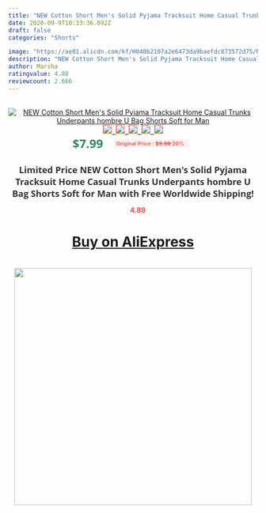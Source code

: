 ```yaml
---
title: "NEW Cotton Short Men's Solid Pyjama Tracksuit Home Casual Trunks Underpants hombre U Bag Shorts Soft for Man"
date: 2020-09-9T10:33:36.892Z
draft: false
categories: "Shorts"

image: "https://ae01.alicdn.com/kf/H040b2107a2e6473da9baefdc873572d75/NEW-Cotton-Short-Men-s-Solid-Pyjama-Tracksuit-Home-Casual-Trunks-Underpants-hombre-U-Bag-Shorts.jpg"
description: "NEW Cotton Short Men's Solid Pyjama Tracksuit Home Casual Trunks Underpants hombre U Bag Shorts Soft for Man"
author: Marsha
ratingvalue: 4.88
reviewcount: 2.666
---
```

<br>
<div style="text-align: center;">
<a href="https://s.click.aliexpress.com/e/_AC7bMv" target="_blank" rel="nofollow noopener noreferrer"><img alt="NEW Cotton Short Men's Solid Pyjama Tracksuit Home Casual Trunks Underpants hombre U Bag Shorts Soft for Man" class="magnifier-image" src="https://ae01.alicdn.com/kf/H040b2107a2e6473da9baefdc873572d75/NEW-Cotton-Short-Men-s-Solid-Pyjama-Tracksuit-Home-Casual-Trunks-Underpants-hombre-U-Bag-Shorts.jpg_640x640.jpg">
<br>
<img style="border:1px solid salmon" src="https://ae01.alicdn.com/kf/H040b2107a2e6473da9baefdc873572d75/NEW-Cotton-Short-Men-s-Solid-Pyjama-Tracksuit-Home-Casual-Trunks-Underpants-hombre-U-Bag-Shorts.jpg_120x120.jpg">&nbsp;&nbsp;<img style="border:1px solid salmon" src="https://ae01.alicdn.com/kf/H0bcc95d66e3146e2b41a174ad59da87dO/NEW-Cotton-Short-Men-s-Solid-Pyjama-Tracksuit-Home-Casual-Trunks-Underpants-hombre-U-Bag-Shorts.jpg_120x120.jpg">&nbsp;&nbsp;<img style="border:1px solid salmon" src="https://ae01.alicdn.com/kf/H2f007bd750154b2cb05da9cee354a27ds/NEW-Cotton-Short-Men-s-Solid-Pyjama-Tracksuit-Home-Casual-Trunks-Underpants-hombre-U-Bag-Shorts.jpg_120x120.jpg">&nbsp;&nbsp;<img style="border:1px solid salmon" src="https://ae01.alicdn.com/kf/H0f9461c7eb24440e887ddd117f5facd9G/NEW-Cotton-Short-Men-s-Solid-Pyjama-Tracksuit-Home-Casual-Trunks-Underpants-hombre-U-Bag-Shorts.jpg_120x120.jpg">&nbsp;&nbsp;<img style="border:1px solid salmon" src="https://ae01.alicdn.com/kf/H64e1ecd0e0e8405a971d9e35685e3defe/NEW-Cotton-Short-Men-s-Solid-Pyjama-Tracksuit-Home-Casual-Trunks-Underpants-hombre-U-Bag-Shorts.jpg_120x120.jpg"></a></div><br0>
<div style="text-align: center;"><span style="background-color: white; border: 0px; box-sizing: border-box; color: seagreen; display: inline-block; font-family: &quot;open sans&quot; , &quot;arial&quot; , &quot;helvetica&quot; , sans-serif , &quot;heiti&quot;; font-size: 24px; font-stretch: inherit; font-weight: 700; line-height: inherit; margin: 0px 10px 0px 0px; padding: 0px; vertical-align: middle;">$7.99 </span>
<span style="background: rgb(255 , 241 , 241); border-radius: 3px; border: 0px; box-sizing: border-box; color: #ff4747; display: inline-block; font-family: inherit; font-size: 12px; font-stretch: inherit; font-style: inherit; font-variant: inherit; font-weight: 600; line-height: inherit; margin: 0px; padding: 2px 5px; transform: scale(0.9); vertical-align: middle;">Original Price : <b style="text-decoration: line-through;">$9.99 </b> 20%&nbsp;&nbsp;</span></div>
<h1 style="color: #333333; display: inline-block; font-family: &quot;open sans&quot; , &quot;arial&quot; , &quot;helvetica&quot; , sans-serif , &quot;heiti&quot;; font-size: 18px; font-stretch: inherit; font-weight: 700; text-align: center;">Limited Price NEW Cotton Short Men's Solid Pyjama Tracksuit Home Casual Trunks Underpants hombre U Bag Shorts Soft for Man with Free Worldwide Shipping!</h1>
<div style="color: #ff4747; text-align: center;">
<img src="https://4.bp.blogspot.com/-M0ZcTcb-5uY/XleCXlxnR4I/AAAAAAAAAEc/OrjgMkXV1oMQFaCRZj5HQwOCBcu3w1FegCPcBGAYYCw/s1600/star.png" style="height: 15px;">&nbsp;<b>4.88</b></div>
<div class="button_cont" align="center"><a class="buynow_a" href="https://s.click.aliexpress.com/e/_AC7bMv" target="_blank" rel="nofollow noopener noreferrer"><H1>Buy on AliExpress</H1></a></div><br>
<div class="separator" style="clear: both; text-align: center;">
<img src="https://lh3.googleusercontent.com/-pTy5HemUv9M/XlePHvY0dAI/AAAAAAAAAE4/0nX5iRUoIWY8eMW9Dpxeirr157OZliDIgCLcBGAsYHQ/s1600/badge.gif" width="480">
</div>
